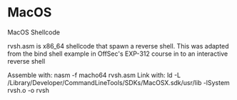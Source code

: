 # MacOS
MacOS Shellcode

rvsh.asm is x86_64 shellcode that spawn a reverse shell. This was adapted from the bind shell example in OffSec's EXP-312 course in to an interactive reverse shell

Assemble with: nasm -f macho64 rvsh.asm
Link with: ld -L /Library/Developer/CommandLineTools/SDKs/MacOSX.sdk/usr/lib -lSystem rvsh.o -o rvsh
